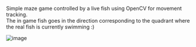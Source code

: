Simple maze game controlled by a live fish using OpenCV for movement tracking.  
The in game fish goes in the direction corresponding to the quadrant where the real fish is currently swimming :)

![image](https://user-images.githubusercontent.com/22996335/123820026-89c8e480-d8fa-11eb-9fd3-02d84c175a1d.png)
